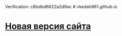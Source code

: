 <html>
    <head>
      <meta name="yandex-verification" content="c8bdbd6622a2d9ac" />
        <meta http-equiv="Content-Type" content="text/html; charset=UTF-8">
    </head>
    <body>Verification: c8bdbd6622a2d9ac</body>
</html>
# vkedah661.github.io
<h1><a href="https://vkedah661.github.io/gl.html">Новая версия сайта</a><h1>
